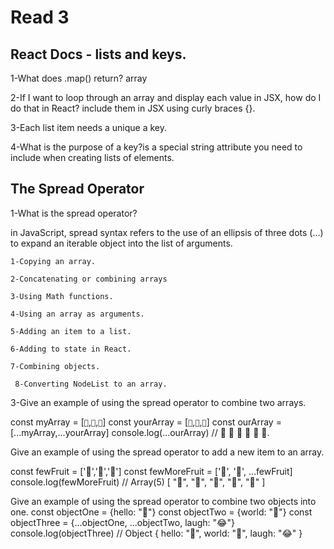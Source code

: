  
 # Read 3
## React Docs - lists and keys.
 1-What does .map() return? array 

  2-If I want to loop through an array and display each value in JSX, how do I do that in React? include them in JSX using curly braces {}.

  3-Each list item needs a unique a key.

  4-What is the purpose of a key?is a special string attribute you need to include when creating lists of elements.

  ## The Spread Operator
1-What is the spread operator?

 in  JavaScript, spread syntax refers to the use of an ellipsis of three dots (…) to expand an iterable object into the list of arguments.

    1-Copying an array.

    2-Concatenating or combining arrays

    3-Using Math functions.

    4-Using an array as arguments.

    5-Adding an item to a list.

    6-Adding to state in React.

    7-Combining objects.

     8-Converting NodeList to an array.

3-Give an example of using the spread operator to combine two arrays.


const myArray = [`🤪`,`🐻`,`🎌`]
const yourArray = [`🙂`,`🤗`,`🤩`]
const ourArray = [...myArray,...yourArray]
console.log(...ourArray) // 🤪 🐻 🎌 🙂 🤗 🤩.


Give an example of using the spread operator to add a new item to an array.

const fewFruit = ['🍏','🍊','🍌']
const fewMoreFruit = ['🍉', '🍍', ...fewFruit]
console.log(fewMoreFruit) //  Array(5) [ "🍉", "🍍", "🍏", "🍊", "🍌" ]

Give an example of using the spread operator to combine two objects into one.
const objectOne = {hello: "🤪"}
const objectTwo = {world: "🐻"}
const objectThree = {...objectOne, ...objectTwo, laugh: "😂"}
console.log(objectThree) // Object { hello: "🤪", world: "🐻", laugh: "😂" }

